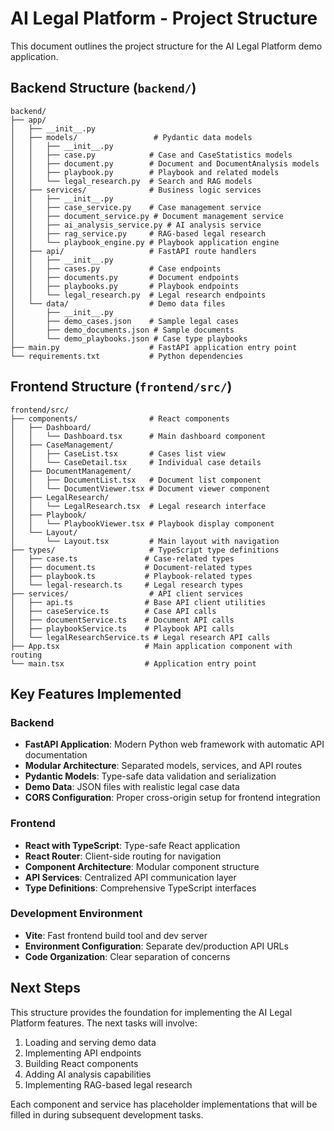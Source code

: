 # AI Legal Platform - Project Structure

This document outlines the project structure for the AI Legal Platform demo application.

## Backend Structure (`backend/`)

```
backend/
├── app/
│   ├── __init__.py
│   ├── models/                 # Pydantic data models
│   │   ├── __init__.py
│   │   ├── case.py            # Case and CaseStatistics models
│   │   ├── document.py        # Document and DocumentAnalysis models
│   │   ├── playbook.py        # Playbook and related models
│   │   └── legal_research.py  # Search and RAG models
│   ├── services/              # Business logic services
│   │   ├── __init__.py
│   │   ├── case_service.py    # Case management service
│   │   ├── document_service.py # Document management service
│   │   ├── ai_analysis_service.py # AI analysis service
│   │   ├── rag_service.py     # RAG-based legal research
│   │   └── playbook_engine.py # Playbook application engine
│   ├── api/                   # FastAPI route handlers
│   │   ├── __init__.py
│   │   ├── cases.py           # Case endpoints
│   │   ├── documents.py       # Document endpoints
│   │   ├── playbooks.py       # Playbook endpoints
│   │   └── legal_research.py  # Legal research endpoints
│   └── data/                  # Demo data files
│       ├── __init__.py
│       ├── demo_cases.json    # Sample legal cases
│       ├── demo_documents.json # Sample documents
│       └── demo_playbooks.json # Case type playbooks
├── main.py                    # FastAPI application entry point
└── requirements.txt           # Python dependencies
```

## Frontend Structure (`frontend/src/`)

```
frontend/src/
├── components/                # React components
│   ├── Dashboard/
│   │   └── Dashboard.tsx      # Main dashboard component
│   ├── CaseManagement/
│   │   ├── CaseList.tsx       # Cases list view
│   │   └── CaseDetail.tsx     # Individual case details
│   ├── DocumentManagement/
│   │   ├── DocumentList.tsx   # Document list component
│   │   └── DocumentViewer.tsx # Document viewer component
│   ├── LegalResearch/
│   │   └── LegalResearch.tsx  # Legal research interface
│   ├── Playbook/
│   │   └── PlaybookViewer.tsx # Playbook display component
│   └── Layout/
│       └── Layout.tsx         # Main layout with navigation
├── types/                     # TypeScript type definitions
│   ├── case.ts               # Case-related types
│   ├── document.ts           # Document-related types
│   ├── playbook.ts           # Playbook-related types
│   └── legal-research.ts     # Legal research types
├── services/                  # API client services
│   ├── api.ts                # Base API client utilities
│   ├── caseService.ts        # Case API calls
│   ├── documentService.ts    # Document API calls
│   ├── playbookService.ts    # Playbook API calls
│   └── legalResearchService.ts # Legal research API calls
├── App.tsx                   # Main application component with routing
└── main.tsx                  # Application entry point
```

## Key Features Implemented

### Backend
- **FastAPI Application**: Modern Python web framework with automatic API documentation
- **Modular Architecture**: Separated models, services, and API routes
- **Pydantic Models**: Type-safe data validation and serialization
- **Demo Data**: JSON files with realistic legal case data
- **CORS Configuration**: Proper cross-origin setup for frontend integration

### Frontend
- **React with TypeScript**: Type-safe React application
- **React Router**: Client-side routing for navigation
- **Component Architecture**: Modular component structure
- **API Services**: Centralized API communication layer
- **Type Definitions**: Comprehensive TypeScript interfaces

### Development Environment
- **Vite**: Fast frontend build tool and dev server
- **Environment Configuration**: Separate dev/production API URLs
- **Code Organization**: Clear separation of concerns

## Next Steps

This structure provides the foundation for implementing the AI Legal Platform features. The next tasks will involve:

1. Loading and serving demo data
2. Implementing API endpoints
3. Building React components
4. Adding AI analysis capabilities
5. Implementing RAG-based legal research

Each component and service has placeholder implementations that will be filled in during subsequent development tasks.